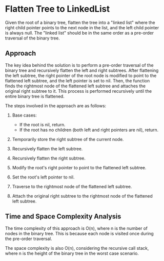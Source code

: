 # Flatten Tree to LinkedList 

Given the root of a binary tree, flatten the tree into a "linked list" where the right child pointer points to the next node in the list, and the left child pointer is always null. The "linked list" should be in the same order as a pre-order traversal of the binary tree.

## Approach

The key idea behind the solution is to perform a pre-order traversal of the binary tree and recursively flatten the left and right subtrees. After flattening the left subtree, the right pointer of the root node is modified to point to the flattened left subtree, and the left pointer is set to nil. Then, the function finds the rightmost node of the flattened left subtree and attaches the original right subtree to it. This process is performed recursively until the entire binary tree is flattened.

The steps involved in the approach are as follows:

1. Base cases:
   - If the root is nil, return.
   - If the root has no children (both left and right pointers are nil), return.

2. Temporarily store the right subtree of the current node.

3. Recursively flatten the left subtree.

4. Recursively flatten the right subtree.

5. Modify the root's right pointer to point to the flattened left subtree.

6. Set the root's left pointer to nil.

7. Traverse to the rightmost node of the flattened left subtree.

8. Attach the original right subtree to the rightmost node of the flattened left subtree.

## Time and Space Complexity Analysis

The time complexity of this approach is O(n), where n is the number of nodes in the binary tree. This is because each node is visited once during the pre-order traversal.

The space complexity is also O(n), considering the recursive call stack, where n is the height of the binary tree in the worst case scenario.